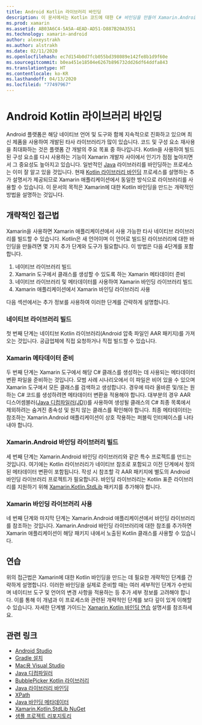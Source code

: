 ```yaml
---
title: Android Kotlin 라이브러리 바인딩
description: 이 문서에서는 Kotlin 코드에 대한 C# 바인딩을 만들어 Xamarin.Android 애플리케이션에서 네이티브 라이브러리를 사용할 수 있도록 하는 방법에 대해 설명합니다.
ms.prod: xamarin
ms.assetid: AB03A6C4-5A5A-4EAD-AD51-D887B20A3551
ms.technology: xamarin-android
author: alexeystrakh
ms.author: alstrakh
ms.date: 02/11/2020
ms.openlocfilehash: ec7d154b0d7fcb055bd398089e142fe8b1d9f60e
ms.sourcegitcommit: b0ea451e18504e6267b896732dd26df64ddfa843
ms.translationtype: HT
ms.contentlocale: ko-KR
ms.lasthandoff: 04/13/2020
ms.locfileid: "77497967"
---
```

# <a name="bind-android-kotlin-libraries"></a>Android Kotlin 라이브러리 바인딩

Android 플랫폼은 해당 네이티브 언어 및 도구와 함께 지속적으로 진화하고 있으며 최신 제품을 사용하여 개발된 타사 라이브러리가 많이 있습니다. 코드 및 구성 요소 재사용을 최대화하는 것은 플랫폼 간 개발의 주요 목표 중 하나입니다. Kotlin을 사용하여 빌드된 구성 요소를 다시 사용하는 기능이 Xamarin 개발자 사이에서 인기가 점점 높아지면서 그 중요성도 높아지고 있습니다. 일반적인 [Java](https://docs.microsoft.com/xamarin/android/platform/binding-java-library/) 라이브러리를 바인딩하는 프로세스는 이미 잘 알고 있을 것입니다. 현재 [Kotlin 라이브러리 바인딩](walkthrough.md) 프로세스를 설명하는 추가 설명서가 제공되므로 Xamarin 애플리케이션에서 동일한 방식으로 라이브러리를 사용할 수 있습니다. 이 문서의 목적은 Xamarin에 대한 Kotlin 바인딩을 만드는 개략적인 방법을 설명하는 것입니다.

## <a name="high-level-approach"></a>개략적인 접근법

Xamarin을 사용하면 Xamarin 애플리케이션에서 사용 가능한 타사 네이티브 라이브러리를 빌드할 수 있습니다. Kotlin은 새 언어이며 이 언어로 빌드된 라이브러리에 대한 바인딩을 만들려면 몇 가지 추가 단계와 도구가 필요합니다. 이 방법은 다음 4단계를 포함합니다.

1. 네이티브 라이브러리 빌드
1. Xamarin 도구에서 클래스를 생성할 수 있도록 하는 Xamarin 메타데이터 준비
1. 네이티브 라이브러리 및 메타데이터를 사용하여 Xamarin 바인딩 라이브러리 빌드
1. Xamarin 애플리케이션에서 Xamarin 바인딩 라이브러리 사용

다음 섹션에서는 추가 정보를 사용하여 이러한 단계를 간략하게 설명합니다.

### <a name="build-the-native-library"></a>네이티브 라이브러리 빌드

첫 번째 단계는 네이티브 Kotlin 라이브러리(Android 압축 파일인 AAR 패키지)를 가져오는 것입니다. 공급업체에 직접 요청하거나 직접 빌드할 수 있습니다.

### <a name="prepare-the-xamarin-metadata"></a>Xamarin 메타데이터 준비

두 번째 단계는 Xamarin 도구에서 해당 C# 클래스를 생성하는 데 사용되는 메타데이터 변환 파일을 준비하는 것입니다. 모범 사례 시나리오에서 이 파일은 비어 있을 수 있으며 Xamarin 도구에서 모든 클래스를 검색하고 생성합니다. 경우에 따라 올바른 및/또는 원하는 C# 코드를 생성하려면 메타데이터 변환을 적용해야 합니다. 대부분의 경우 AAR 디스어셈블러([Java 디컴파일러(JD)](http://java-decompiler.github.io/))를 사용하여 생성될 클래스의 C# 최종 목록에서 제외하려는 숨겨진 종속성 및 원치 않는 클래스를 확인해야 합니다. 최종 메타데이터는 참조하는 Xamarin.Android 애플리케이션이 상호 작용하는 퍼블릭 인터페이스를 나타내야 합니다.

### <a name="build-a-xamarinandroid-binding-library"></a>Xamarin.Android 바인딩 라이브러리 빌드

세 번째 단계는 Xamarin.Android 바인딩 라이브러리와 같은 특수 프로젝트를 만드는 것입니다. 여기에는 Kotlin 라이브러리가 네이티브 참조로 포함되고 이전 단계에서 정의된 메타데이터 변환이 포함됩니다. 작성 시 참조할 각 AAR 패키지에 별도의 Android 바인딩 라이브러리 프로젝트가 필요합니다. 바인딩 라이브러리는 Kotlin 표준 라이브러리를 지원하기 위해 [Xamarin.Kotlin.StdLib](https://www.nuget.org/packages/Xamarin.Kotlin.StdLib/) 패키지를 추가해야 합니다.

### <a name="consume-the-xamarin-binding-library"></a>Xamarin 바인딩 라이브러리 사용

네 번째 단계와 마지막 단계는 Xamarin.Android 애플리케이션에서 바인딩 라이브러리를 참조하는 것입니다. Xamarin.Android 바인딩 라이브러리에 대한 참조를 추가하면 Xamarin 애플리케이션이 해당 패키지 내에서 노출된 Kotlin 클래스를 사용할 수 있습니다.

## <a name="walkthrough"></a>연습

위의 접근법은 Xamarin에 대한 Kotlin 바인딩을 만드는 데 필요한 개략적인 단계를 간략하게 설명합니다. 이러한 바인딩을 실제로 준비할 때는 여러 세부적인 단계가 수반되며 네이티브 도구 및 언어의 변경 사항을 적용하는 등 추가 세부 정보를 고려해야 합니다. 이를 통해 이 개념과 이 프로세스와 관련된 개략적인 단계를 보다 깊이 있게 이해할 수 있습니다. 자세한 단계별 가이드는 [Xamarin Kotlin 바인딩 연습](walkthrough.md) 설명서를 참조하세요.

## <a name="related-links"></a>관련 링크

- [Android Studio](https://developer.android.com/studio)
- [Gradle 설치](https://gradle.org/install/)
- [Mac용 Visual Studio](https://visualstudio.microsoft.com/downloads)
- [Java 디컴파일러](http://java-decompiler.github.io/)
- [BubblePicker Kotlin 라이브러리](https://github.com/igalata/Bubble-Picker)
- [Java 라이브러리 바인딩](https://docs.microsoft.com/xamarin/android/platform/binding-java-library/)
- [XPath](https://www.w3.org/TR/xpath/)
- [Java 바인딩 메타데이터](https://docs.microsoft.com/xamarin/android/platform/binding-java-library/customizing-bindings/java-bindings-metadata)
- [Xamarin.Kotlin.StdLib NuGet](https://www.nuget.org/packages/Xamarin.Kotlin.StdLib/)
- [샘플 프로젝트 리포지토리](https://github.com/xamcat/xamarin-binding-kotlin-framework)
